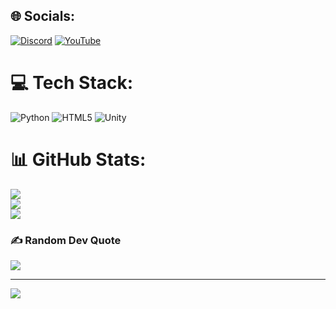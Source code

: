## 🌐 Socials:
[![Discord](https://img.shields.io/badge/Discord-%237289DA.svg?logo=discord&logoColor=white)](https://discord.gg/https://discord.com/users/767223915432902656) [![YouTube](https://img.shields.io/badge/YouTube-%23FF0000.svg?logo=YouTube&logoColor=white)](https://youtube.com/@@TheRedified) 

# 💻 Tech Stack:
![Python](https://img.shields.io/badge/python-3670A0?style=for-the-badge&logo=python&logoColor=ffdd54) ![HTML5](https://img.shields.io/badge/html5-%23E34F26.svg?style=for-the-badge&logo=html5&logoColor=white) ![Unity](https://img.shields.io/badge/unity-%23000000.svg?style=for-the-badge&logo=unity&logoColor=white)
# 📊 GitHub Stats:
![](https://github-readme-stats.vercel.app/api?username=Dev-Ande&theme=dark&hide_border=false&include_all_commits=false&count_private=true)<br/>
![](https://nirzak-streak-stats.vercel.app/?user=Dev-Ande&theme=dark&hide_border=false)<br/>
![](https://github-readme-stats.vercel.app/api/top-langs/?username=Dev-Ande&theme=dark&hide_border=false&include_all_commits=false&count_private=true&layout=compact)

### ✍️ Random Dev Quote
![](https://quotes-github-readme.vercel.app/api?type=horizontal&theme=tokyonight)

---
[![](https://visitcount.itsvg.in/api?id=Dev-Ande&icon=2&color=4)](https://visitcount.itsvg.in)

